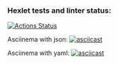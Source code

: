 ### Hexlet tests and linter status:
[![Actions Status](https://github.com/210danila/php-project-48/workflows/hexlet-check/badge.svg)](https://github.com/210danila/php-project-48/actions)

Asciinema with json:
[![asciicast](https://asciinema.org/a/VhzGBNWLyNfwKpJ3Az3fW59li.svg)](https://asciinema.org/a/VhzGBNWLyNfwKpJ3Az3fW59li)

Asciinema with yaml:
[![asciicast](https://asciinema.org/a/L70vulDuaCdEqdbWivc7UZxVe.svg)](https://asciinema.org/a/L70vulDuaCdEqdbWivc7UZxVe)
